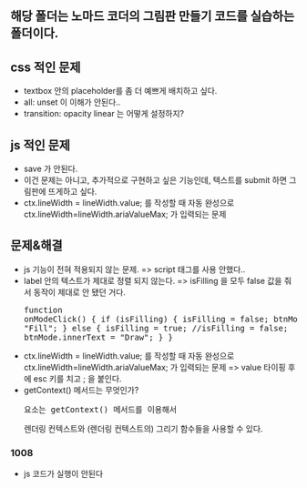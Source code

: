 ## 해당 폴더는 노마드 코더의 그림판 만들기 코드를 실습하는 폴더이다.

## css 적인 문제

- textbox 안의 placeholder를 좀 더 예쁘게 배치하고 싶다.
- all: unset 이 이해가 안된다..
- transition: opacity linear 는 어떻게 설정하지?

## js 적인 문제

- save 가 안된다.
- 이건 문제는 아니고, 추가적으로 구현하고 싶은 기능인데, 텍스트를 submit 하면 그림판에 뜨게하고 싶다.
- ctx.lineWidth = lineWidth.value; 를 작성할 때
  자동 완성으로
  ctx.lineWidth=lineWidth.ariaValueMax;
  가 입력되는 문제

## 문제&해결

- js 기능이 전혀 적용되지 않는 문제.
  => script 태그를 사용 안했다..
- label 안의 텍스트가 제대로 정렬 되지 않는다.
  => isFilling 을 모두 false 값을 줘서 동작이 제대로 안 됐던 거다.
  <br/><pre>function onModeClick() {
  if (isFilling) {
  isFilling = false;
  btnMode.innerText = "Fill";
  } else {
  isFilling = true; //isFilling = false;
  btnMode.innerText = "Draw";
  }
  }</pre>
- ctx.lineWidth = lineWidth.value; 를 작성할 때
  자동 완성으로
  ctx.lineWidth=lineWidth.ariaValueMax;
  가 입력되는 문제
  => value 타이핑 후에 esc 키를 치고 ; 을 붙인다.
- getContext() 메서드는 무엇인가?
  <pre><canvas>요소는 getContext() 메서드를 이용해서</pre>
  렌더링 컨텍스트와 (렌더링 컨텍스트의) 그리기 함수들을 사용할 수 있다.

### 1008

- js 코드가 실행이 안된다
